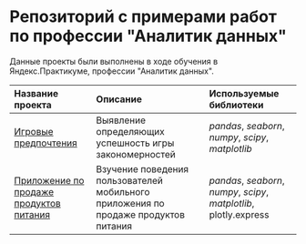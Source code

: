# Репозиторий с примерами работ по профессии "Аналитик данных"

Данные проекты были выполнены в ходе обучения в Яндекс.Практикуме, профессии "Аналитик данных".

| Название проекта | Описание | Используемые библиотеки | 
| :---------------------- | :---------------------- | :---------------------- |
| [Игровые предпочтения](1_project_games.ipynb) | Выявление определяющих успешность игры закономерностей| *pandas*, *seaborn*, *numpy*, *scipy*, *matplotlib* |
| [Приложение по продаже продуктов питания](2_food_market.ipynb) |  Bзучение поведения пользователей мобильного приложения по продаже продуктов питания| *pandas*, *seaborn*, *numpy*, *scipy*, *matplotlib*, plotly.express |
